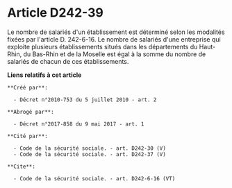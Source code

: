 # Article D242-39

Le nombre de salariés d'un établissement est déterminé selon les modalités fixées par l'article D. 242-6-16. Le nombre de
salariés d'une entreprise qui exploite plusieurs établissements situés dans les départements du Haut-Rhin, du Bas-Rhin et de
la Moselle est égal à la somme du nombre de salariés de chacun de ces établissements.

**Liens relatifs à cet article**

	**Créé par**:

	  - Décret n°2010-753 du 5 juillet 2010 - art. 2

	**Abrogé par**:

	  - Décret n°2017-858 du 9 mai 2017 - art. 1

	**Cité par**:

	  - Code de la sécurité sociale. - art. D242-30 (V)
	  - Code de la sécurité sociale. - art. D242-37 (V)

	**Cite**:

	  - Code de la sécurité sociale. - art. D242-6-16 (VT)
